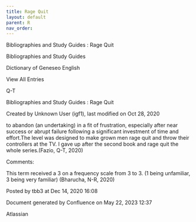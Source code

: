 ```yaml
---
title: Rage Quit
layout: default
parent: R
nav_order:
---
```


Bibliographies and Study Guides : Rage Quit

Bibliographies and Study Guides

Dictionary of Geneseo English

View All Entries

Q-T

Bibliographies and Study Guides : Rage Quit

Created by  Unknown User (igf1), last modified on Oct 28, 2020

to abandon (an undertaking) in a fit of frustration, especially after near success or abrupt failure following a significant investment of time and effort.The level was designed to make grown men rage quit and throw their controllers at the TV. I gave up after the second book and rage quit the whole series.(Fazio, Q-T, 2020)

Comments:

This term received a 3 on a frequency scale from 3 to 3. (1 being unfamiliar, 3 being very familiar) (Bharucha, N-R, 2020) 

Posted by tbb3 at Dec 14, 2020 16:08

Document generated by Confluence on May 22, 2023 12:37

Atlassian
